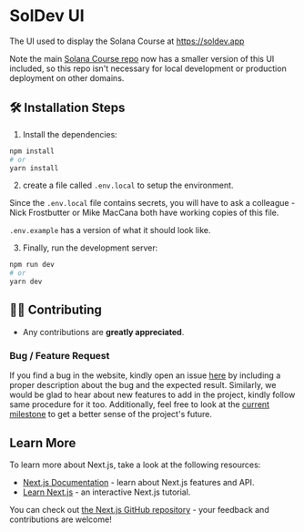 # SolDev UI

The UI used to display the Solana Course at https://soldev.app

Note the main [Solana Course repo](https://github.com/Unboxed-Software/solana-course) now has a smaller version of this UI included, so this repo isn't necessary for local development or production deployment on other domains.

## :hammer_and_wrench: Installation Steps

1. Install the dependencies:

```bash
npm install
# or
yarn install
```

2. create a file called `.env.local` to setup the environment.

Since the `.env.local` file contains secrets, you will have to ask a colleague - Nick Frostbutter or Mike MacCana both have working copies of this file.

`.env.example` has a version of what it should look like.

3. Finally, run the development server:

```bash
npm run dev
# or
yarn dev
```

## 👨‍💻 Contributing

- Any contributions are **greatly appreciated**.

### Bug / Feature Request

If you find a bug in the website, kindly open an issue [here](https://github.com/https://github.com/ironforge-cloud/soldev-ui/issues/new) by
including a proper description about the bug and the expected result. Similarly, we would be glad to hear about new features to add in the project, kindly follow same procedure for it too.
Additionally, feel free to look at the [current milestone](https://github.com/ironforge-cloud/soldev-ui/milestone/) to get a better sense of the project's future.

## Learn More

To learn more about Next.js, take a look at the following resources:

- [Next.js Documentation](https://nextjs.org/docs) - learn about Next.js features and API.
- [Learn Next.js](https://nextjs.org/learn) - an interactive Next.js tutorial.

You can check out [the Next.js GitHub repository](https://github.com/vercel/next.js/) - your feedback and contributions are welcome!
